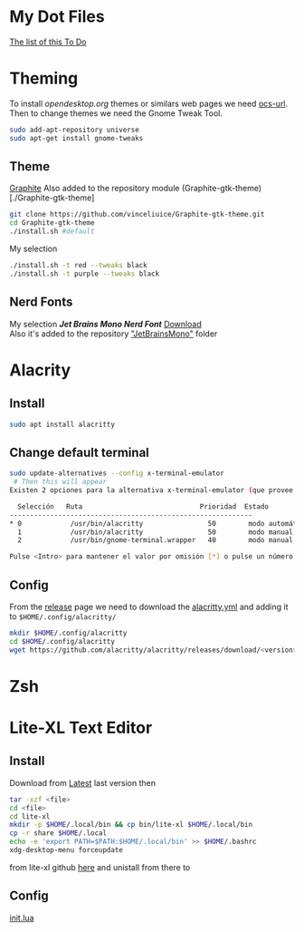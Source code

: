 # My Dot Files

[The list of this To Do](TODO.md)

# Theming

To install _opendesktop.org_ themes or similars web pages
we need [ocs-url](https://www.opendesktop.org/p/1136805/).
Then to change themes we need the Gnome Tweak Tool.

```bash
sudo add-apt-repository universe
sudo apt-get install gnome-tweaks
```
## Theme
[Graphite](https://github.com/vinceliuice/Graphite-gtk-theme)
Also added to the repository module (Graphite-gtk-theme)[./Graphite-gtk-theme]
```bash
git clone https://github.com/vinceliuice/Graphite-gtk-theme.git
cd Graphite-gtk-theme
./install.sh #default
```
My selection
```bash
./install.sh -t red --tweaks black
./install.sh -t purple --tweaks black
```
## Nerd Fonts
My selection *__Jet Brains Mono Nerd Font__* [Download](https://github.com/ryanoasis/nerd-fonts/releases/download/v2.1.0/JetBrainsMono.zip)<br/>
Also it's added to the repository ["JetBrainsMono"](./JetBrainsMono) folder

# Alacrity
## Install
```bash
sudo apt install alacritty
```
## Change default terminal
```bash
sudo update-alternatives --config x-terminal-emulator
 # Then this will appear
Existen 2 opciones para la alternativa x-terminal-emulator (que provee /usr/bin/x-terminal-emulator).

  Selección   Ruta                             Prioridad  Estado
------------------------------------------------------------
* 0            /usr/bin/alacritty                50        modo automático
  1            /usr/bin/alacritty                50        modo manual
  2            /usr/bin/gnome-terminal.wrapper   40        modo manual

Pulse <Intro> para mantener el valor por omisión [*] o pulse un número de selección: 
```
## Config
From the [release](https://github.com/alacritty/alacritty/releases) page
we need to download the [alacritty.yml](https://github.com/alacritty/alacritty/releases/download/v0.10.1/alacritty.yml)
and adding it to ```$HOME/.config/alacritty/```
```bash
mkdir $HOME/.config/alacritty
cd $HOME/.config/alacritty
wget https://github.com/alacritty/alacritty/releases/download/<version>/alacritty.yml
```
# Zsh

# Lite-XL Text Editor
## Install 
Download from [Latest](https://github.com/lite-xl/lite-xl/releases/latest) last version then
```bash
tar -xzf <file>
cd <file>
cd lite-xl
mkdir -p $HOME/.local/bin && cp bin/lite-xl $HOME/.local/bin
cp -r share $HOME/.local
echo -e 'export PATH=$PATH:$HOME/.local/bin' >> $HOME/.bashrc
xdg-desktop-menu forceupdate
```
from lite-xl github [here](https://github.com/lite-xl/lite-xl#installing-prebuilt) and
unistall from there to
## Config
[init.lua](./init.lua)



